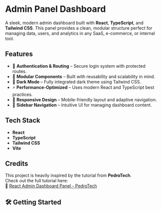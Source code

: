 # Admin Panel Dashboard

A sleek, modern admin dashboard built with **React**, **TypeScript**, and **Tailwind CSS**. This panel provides a clean, modular structure perfect for managing data, users, and analytics in any SaaS, e-commerce, or internal tool.

## Features

- 🔐 **Authentication & Routing** – Secure login system with protected routes.
- 🧩 **Modular Components** – Built with reusability and scalability in mind.
- 🌙 **Dark Mode** – Fully integrated dark theme using Tailwind CSS.
- ⚡ **Performance-Optimized** – Uses modern React and TypeScript best practices.
- 📱 **Responsive Design** – Mobile-friendly layout and adaptive navigation.
- 🧭 **Sidebar Navigation** – Intuitive UI for managing dashboard content.

## Tech Stack

- **React**
- **TypeScript**
- **Tailwind CSS**
- **Vite**

## Credits

This project is heavily inspired by the tutorial from **PedroTech**.  
Check out the full tutorial here:  
🎥 [React Admin Dashboard Panel - PedroTech](https://www.youtube.com/watch?v=wYpCWwD1oz0)

## 🛠️ Getting Started
